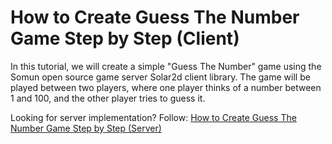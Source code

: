 # How to Create Guess The Number Game Step by Step (Client)

In this tutorial, we will create a simple "Guess The Number" game using the Somun open source game server Solar2d client library.
The game will be played between two players, where one player thinks of a number between 1 and 100, and the other player tries to guess it.

Looking for server implementation? Follow: [How to Create Guess The Number Game Step by Step (Server)](docs/guessthenumber-steps-server.MD)